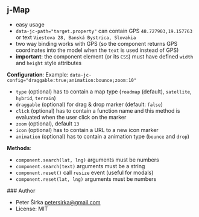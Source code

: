 ﻿## j-Map

- easy usage
- `data-jc-path="target.property"` can contain GPS `48.727903,19.157763` or text `Viestova 28, Banská Bystrica, Slovakia`
- two way binding works with GPS (so the component returns GPS coordinates into the model when the `text` is used instead of GPS)
- __important__: the component element (or its `CSS`) must have defined `width` and `height` style attributes

__Configuration__:
Example: `data-jc-config="draggable:true;animation:bounce;zoom:10"`
- `type` (optional) has to contain a map type (`roadmap` (default), `satellite`, `hybrid`, `terrain`)
- `draggable` (optional) for drag & drop marker (default: `false`)
- `click` (optional) has to contain a function name and this method is evaluated when the user click on the marker
- `zoom` (optional), default `13`
- `icon` (optional) has to contain a URL to a new icon marker
- `animation` (optional) has to contain a animation type (`bounce` and `drop`)

__Methods__:
- `component.search(lat, lng)` arguments must be numbers
- `component.search(text)` arguments must be a string
- `component.reset()` call `resize` event (useful for modals)
- `component.reset(lat, lng)` arguments must be numbers

### Author

- Peter Širka <petersirka@gmail.com>
- License: MIT
